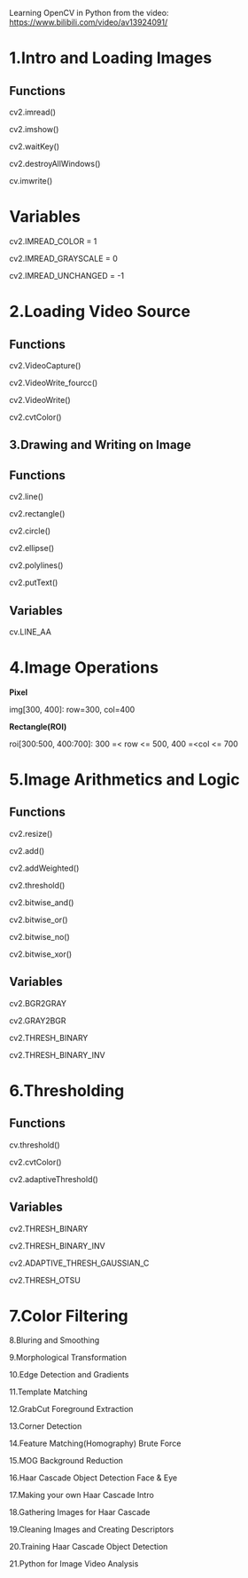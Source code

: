 Learning OpenCV in Python from the video: https://www.bilibili.com/video/av13924091/

# 1.Intro and Loading Images

## Functions

cv2.imread()

cv2.imshow()

cv2.waitKey()

cv2.destroyAllWindows()

cv.imwrite()

# Variables

cv2.IMREAD_COLOR = 1

cv2.IMREAD_GRAYSCALE = 0

cv2.IMREAD_UNCHANGED = -1



# 2.Loading Video Source

## Functions

cv2.VideoCapture()

cv2.VideoWrite_fourcc()

cv2.VideoWrite()

cv2.cvtColor()



## 3.Drawing and Writing on Image

## Functions

cv2.line()

cv2.rectangle()

cv2.circle()

cv2.ellipse()

cv2.polylines()

cv2.putText()

## Variables

cv.LINE_AA



# 4.Image Operations

**Pixel**

img[300, 400]: row=300, col=400

**Rectangle(ROI)**

roi[300:500, 400:700]: 300 =< row <= 500,  400 =<col <= 700



# 5.Image Arithmetics and Logic

## Functions

cv2.resize()

cv2.add()

cv2.addWeighted()

cv2.threshold()

cv2.bitwise_and()

cv2.bitwise_or()

cv2.bitwise_no()

cv2.bitwise_xor()

## Variables

cv2.BGR2GRAY

cv2.GRAY2BGR

cv2.THRESH_BINARY

cv2.THRESH_BINARY_INV

# 6.Thresholding

## Functions

cv.threshold()

cv2.cvtColor()

cv2.adaptiveThreshold()

## Variables

cv2.THRESH_BINARY

cv2.THRESH_BINARY_INV

cv2.ADAPTIVE_THRESH_GAUSSIAN_C

cv2.THRESH_OTSU



# 7.Color Filtering

8.Bluring and Smoothing

9.Morphological Transformation

10.Edge Detection and Gradients

11.Template Matching

12.GrabCut Foreground Extraction

13.Corner Detection

14.Feature Matching(Homography) Brute Force

15.MOG Background Reduction

16.Haar Cascade Object Detection Face & Eye

17.Making your own Haar Cascade Intro

18.Gathering Images for Haar Cascade

19.Cleaning Images and Creating Descriptors

20.Training Haar Cascade Object Detection

21.Python for Image Video Analysis